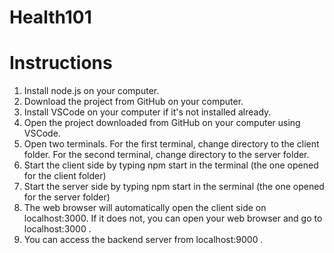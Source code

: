 # Health101


# Instructions

1. Install node.js on your computer.
2. Download the project from GitHub on your computer.
3. Install VSCode on your computer if it's not installed already. 
4. Open the project downloaded from GitHub on your computer using VSCode.
5. Open two terminals. For the first terminal, change directory to the client folder. For the second terminal, change directory to the server folder.
6. Start the client side by typing npm start in the terminal (the one opened for the client folder)
7. Start the server side by typing npm start in the serminal (the one opened for the server folder)
8. The web browser will automatically open the client side on localhost:3000. If it does not, you can open your web browser and go to localhost:3000 .
9. You can access the backend server from localhost:9000 .
